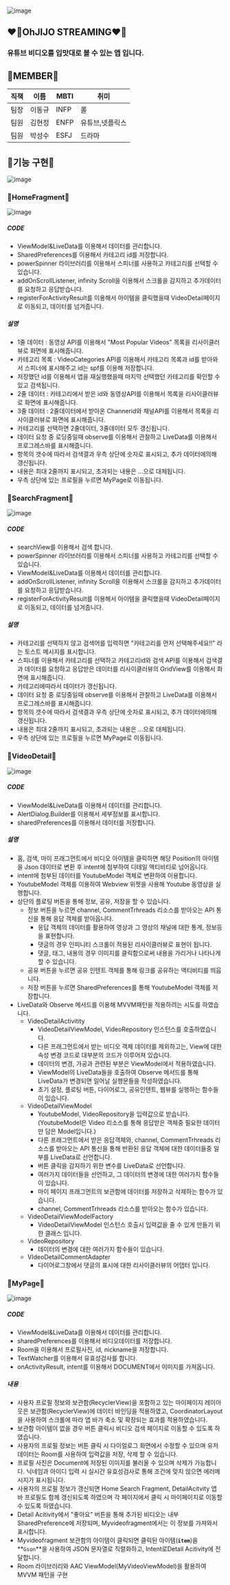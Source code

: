 ![image](https://raw.githubusercontent.com/seongssu/ImageUrl/main/5%EC%A1%B0%20%EB%A1%9C%EA%B3%A0.png)

## :heart_on_fire:OhJIJO STREAMING:heart_on_fire:
### 유튜브 비디오를 입맛대로 볼 수 있는 앱 입니다.

## 💞MEMBER💞
|직책|이름|MBTI|취미|
|--|---|----|--------|
| 팀장 | 이동규 |INFP|롤|
| 팀원 | 김현정 |ENFP|유튜브,넷플릭스|
| 팀원 | 박성수 |ESFJ|드라마|

## 💞기능 구현💞
![image](https://raw.githubusercontent.com/seongssu/ImageUrl/main/%EA%B8%B0%EB%8A%A5%EA%B5%AC%ED%98%84.png)


### 💖HomeFragment💖
![image](https://raw.githubusercontent.com/seongssu/ImageUrl/main/home.gif) 

##### CODE
- ViewModel&LiveData를 이용해서 데이터를 관리합니다.
- SharedPreferences를 이용해서 카테고리 id를 저장합니다.
- powerSpinner 라이브러리를 이용해서 스피너를 사용하고 카테고리를 선택할 수 있습니다.
- addOnScrollListener, infinity Scroll을 이용해서 스크롤을 감지하고 추가데이터를 요청하고 응답받습니다.
- registerForActivityResult를 이용해서 아이템을 클릭했을때 VideoDetail페이지로 이동되고, 데이터를 넘겨줍니다.

##### 설명
- 1줄 데이터 : 동영상 API를 이용해서 "Most Popular Videos" 목록을 리사이클러뷰로 화면에 표시해줍니다.
- 카테고리 목록 : VideoCategories API를 이용해서 카테고리 목록과 id를 받아와서 스피너에 표시해주고 id는 spf를 이용해 저장합니다.
- 저장했던 id를 이용해서 앱을 재실행했을때 마지막 선택했던 카테고리를 확인할 수 있고 검색됩니다.
- 2줄 데이터 : 카테고리에서 받은 id와 동영상API를 이용해서 목록을 리사이클러뷰로 화면에 표시해줍니다.
- 3줄 데이터 : 2줄데이터에서 받아온 Channerid와 채널API를 이용해서 목록을 리사이클러뷰로 화면에 표시해줍니다.
- 카테고리를 선택하면 2줄데이터, 3줄데이터 모두 갱신됩니다.
- 데이터 요청 중 로딩중일때 observe를 이용해서 관찰하고 LiveData를 이용해서 프로그레스바를 표시해줍니다.
- 항목의 갯수에 따라서 검색결과 우측 상단에 숫자로 표시되고, 추가 데이터에의해 갱신됩니다.
- 내용은 최대 2줄까지 표시되고, 초과되는 내용은 ...으로 대체됩니다.
- 우측 상단에 있는 프로필을 누르면 MyPage로 이동됩니다.

### 💖SearchFragment💖
![image](https://raw.githubusercontent.com/seongssu/ImageUrl/main/search.gif)

##### CODE
- searchView를 이용해서 검색 합니다.
- powerSpinner 라이브러리를 이용해서 스피너를 사용하고 카테고리를 선택할 수 있습니다.
- ViewModel&LiveData를 이용해서 데이터를 관리합니다.
- addOnScrollListener, infinity Scroll을 이용해서 스크롤을 감지하고 추가데이터를 요청하고 응답받습니다.
- registerForActivityResult를 이용해서 아이템을 클릭했을때 VideoDetail페이지로 이동되고, 데이터를 넘겨줍니다.

##### 설명
- 카테고리를 선택하지 않고 검색어를 입력하면 "카테고리를 먼저 선택해주세요!!" 라는 토스트 메시지를 표시합니다.
- 스피너를 이용해서 카테고리를 선택하고 카테고리id와 검색 API를 이용해서 검색결과 데이터를 요청하고 응답받은 데이터를 리사이클러뷰의 GridView를 이용해서 화면에 표시해줍니다.
- 카테고리에따라서 데이터가 갱신됩니다.
- 데이터 요청 중 로딩중일때 observe를 이용해서 관찰하고 LiveData를 이용해서 프로그레스바를 표시해줍니다.
- 항목의 갯수에 따라서 검색결과 우측 상단에 숫자로 표시되고, 추가 데이터에의해 갱신됩니다.
- 내용은 최대 2줄까지 표시되고, 초과되는 내용은 ...으로 대체됩니다.
- 우측 상단에 있는 프로필을 누르면 MyPage로 이동됩니다.

### 💖VideoDetail💖
![image]()

##### CODE
- ViewModel&LiveData를 이용해서 데이터를 관리합니다.
- AlertDialog.Builder를 이용해서 세부정보를 표시합니다.
- sharedPreferences를 이용해서 데이터를 저장합니다.

##### 설명
- 홈, 검색, 마이 프래그먼트에서 비디오 아이템을 클릭하면 해당 Position의 아이템을 Json 데이터로 변환 후 intent에 첨부하여 디테일 액티비티로 넘어옵니다.
- intent에 첨부된 데이터를 YoutubeModel 객체로 변환하여 이용합니다.
- YoutubeModel 객체를 이용하여 Webview 위젯을 사용해 Youtube 동영상을 실행합니다.
- 상단의 플로팅 버튼을 통해 정보, 공유, 저장을 할 수 있습니다.
    - 정보 버튼을 누르면  channel, CommentTrhreads 리소스를 받아오는 API 통신을 통해 응답 객체를 받아옵니다.
        - 응답 객체의 데이터를 활용하여 영상과 그 영상의 채널에 대한 통계, 정보등을 표현합니다.
        - 댓글의 경우 인피니티 스크롤이 적용된 리사이클러뷰로 표현이 됩니다.
        - 댓글, 태그, 내용의 경우 이미지를 클릭함으로써 내용을 가리거나 나타나게 할 수 있습니다.
    - 공유 버튼을 누르면 공유 인텐트 객체를 통해 링크를 공유하는 액티비티를 띄웁니다.
    - 저장 버튼을 누르면 SharedPreferences를 통해 YoutubeModel 객체를 저장합니다.
- LiveData와 Observe 메서드를 이용해 MVVM패턴을 적용하려는 시도를 하였습니다.
    - VideoDetailActivitity
        - VideoDetailViewModel, VideoRepository 인스턴스를 호출하였습니다.
        - 다른 프래그먼트에서 받는 비디오 객체 데이터를 제외하고는, View에 대한 속성 변경 코드로 대부분의 코드가 이루어져 있습니다.
        - 데이터의 변경, 가공과 관련된 부분은 ViewModel에서 적용하였습니다.
        - ViewModel의 LiveData들을 호출하여 Observe 메서드를 통해 LiveData가 변경되면 일어날 실행문들을 작성하였습니다.
        - 초기 설정, 플로팅 버튼, 다이어로그, 공유인텐트, 웹뷰를 실행하는 함수들이 있습니다.
    - VideoDetailViewModel
        - YoutubeModel, VideoRepository을 입력값으로 받습니다.(YoutubeModel은 Video 리소스를 통해 응답받은 객체중 필요한 데이터만 담은 Model입니다.)
        - 다른 프래그먼트에서 받은 응답객체와, channel, CommentTrhreads 리소스를 받아오는 API 통신을 통해 반환된 응답 객체에 대한 데이터들중 일부를 LiveData로 선언합니다.
        - 버튼 클릭을 감지하기 위한 변수를 LiveData로 선언합니다.
        - 여러가지 데이터들을 선언하고, 그 데이터의 변경에 대한 여러가지 함수들이 있습니다.
        - 마이 페이지 프래그먼트의 보관함에 데이터를 저장하고 삭제하는 함수가 있습니다.
        - channel, CommentTrhreads 리소스를 받아오는 함수가 있습니다.
    - VideoDetailViewModelFactory
        - VideoDetailViewModel 인스턴스 호출시 입력값을 줄 수 있게 만들기 위한 클래스 입니다.
    - VideoRepository
        - 데이터의 변경에 대한 여러가지 함수들이 있습니다.
    - VIdeoDetailCommentAdapter
        - 다이어로그창에서 댓글의 표시에 대한 리사이클러뷰의 어댑터 입니다.

### 💖MyPage💖
![image]()
##### CODE
- ViewModel&LiveData를 이용해서 데이터를 관리합니다.
- sharedPreferences를 이용해서 비디오데이터를 저장합니다.
- Room을 이용해서 프로필사진, id, nickname을 저장합니다.
- TextWatcher를 이용해서 유효성검사를 합니다.
- onActivityResult, intent를 이용해서 DOCUMENT에서 이미지를 가져옵니다.

##### 내용
- 사용자 프로필 정보와 보관함(RecyclerView)을 포함하고 있는 마이페이지 레이아웃은 보관함(RecyclerView)에 데이터 바인딩을 적용하였고,  CoordinatorLayout을 사용하여 스크롤에 따라 앱 바가 축소 및 확장되는 효과를 적용하였습니다. 
- 보관함 아이템이 없을 경우 버튼 클릭시 비디오 검색 페이지로 이동할 수 있도록 하였습니다. 
- 사용자의 프로필 정보는 버튼 클릭 시 다이얼로그 화면에서 수정할 수 있으며 유저데이터는 Room를 사용하여 입력값을 저장, 삭제 할 수 있습니다.   
- 프로필 사진은 Document에 저장된 이미지를 불러올 수 있으며 삭제가 가능합니다. 닉네임과 아이디 입력 시 실시간 유효성검사로 통해 조건에 맞지 않으면 에러메시지가 표시됩니다. 
- 사용자의 프로필 정보가 갱신되면 Home Search Fragment, DetailAcitvity 앱 바 프로필도 함께 갱신되도록 하였으며 각 페이지에서 클릭 시 마이페이지로 이동할 수 있도록 하였습니다. 
- Detail Acitivity에서 "좋아요" 버튼을 통해 추가된 비디오는 내부 SharedPreference에  저장되며, Myvideofragment에서는 이 정보를 가져와서 표시합니다.
-  Myvideofragment 보관함의 아이템이 클릭되면 클릭된 아이템(**`item`**)을 **`Gson`**을 사용하여 JSON 문자열로 직렬화하고,  Intent로Detail Acitivity에 전달합니다. 
- Room 라이브러리와 AAC ViewModel(MyVideoViewModel)을 활용하여 MVVM 패턴을 구현
  

